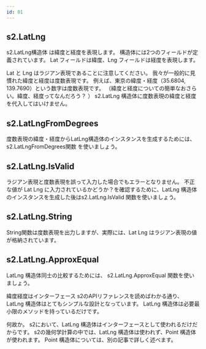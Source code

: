 ```yaml
---
id: 01
---
```


## s2.LatLng

s2.LatLng構造体 は緯度と経度を表現します。 構造体には2つのフィールドが定義されています。 Lat フィールドは緯度、Lng フィールドは経度を表現します。

Lat と Lng はラジアン表現であることに注意してください。 我々が一般的に見慣れた緯度と経度は度数表現です。 例えば、東京の緯度・経度（35.6804, 139.7690）という数字は度数表現です。 （緯度と経度についての簡単なおさらい。緯度、経度ってなんだろう？ ） s2.LatLng 構造体に度数表現の緯度と経度を代入してはいけません。

## s2.LatLngFromDegrees

度数表現の緯度・経度からLatLng構造体のインスタンスを生成するためには、s2.LatLngFromDegrees関数 を使いましょう。

## s2.LatLng.IsValid

ラジアン表現と度数表現を誤って入力した場合でもエラーとなりません。 不正な値が Lat Lng に入力されているかどうか？を確認するために、LatLng 構造体のインスタンスを生成した後はs2.LatLng.IsValid 関数を使いましょう。

## s2.LatLng.String

String関数は度数表現を出力しますが、実際には、Lat Lng はラジアン表現の値が格納されています。

## s2.LatLng.ApproxEqual

LatLng 構造体同士の比較するためには、 s2.LatLng.ApproxEqual 関数を使いましょう。

緯度経度はインターフェース
s2のAPIリファレンスを読めばわかる通り、LatLng 構造体はとてもシンプルな設計となっています。 LatLng 構造体は必要最小限のメソッドを持っているだけです。

何故か。 s2において、LatLng 構造体はインターフェースとして使われるだけだからです。 s2の幾何学計算の中では、LatLng 構造体は使われず、Point 構造体が使われます。 Point 構造体については、別の記事で詳しく述べます。
